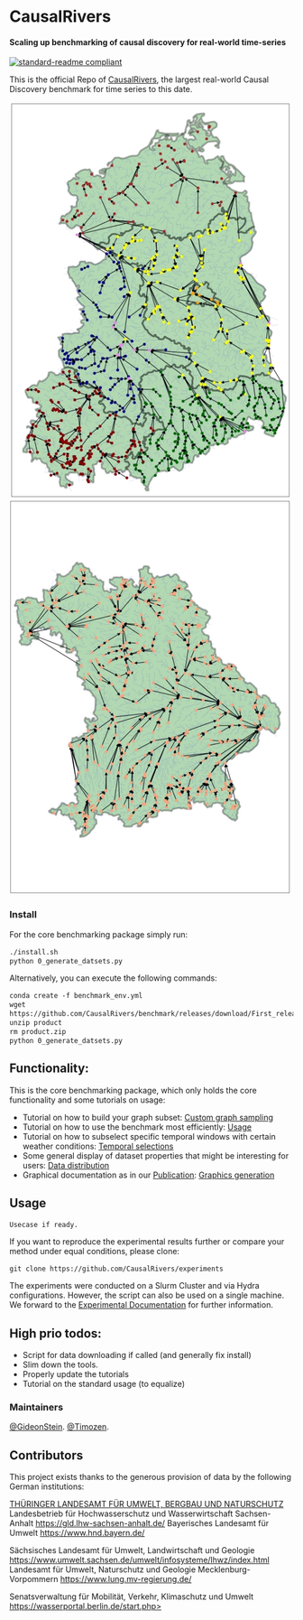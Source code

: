 
# CausalRivers  
#### Scaling up benchmarking of causal discovery for real-world time-series



[![standard-readme compliant](https://img.shields.io/badge/readme%20style-standard-brightgreen.svg?style=flat-square)](https://github.com/RichardLitt/standard-readme)

This is the official Repo of [CausalRivers](https://openreview.net/forum?id=wmV4cIbgl6), the largest real-world Causal Discovery benchmark for time series to this date.

![alt-text-1](graphics/teaser.webp "title-1") ![alt-text-2](graphics/teaser2.webp "title-2")




### Install
For the core benchmarking package simply run:
```
./install.sh
python 0_generate_datsets.py
```
Alternatively, you can execute the following commands: 
```
conda create -f benchmark_env.yml
wget https://github.com/CausalRivers/benchmark/releases/download/First_release/product.zip
unzip product
rm product.zip
python 0_generate_datsets.py
```



## Functionality:

This is the core benchmarking package, which only holds the core functionality and some tutorials on usage: 

- Tutorial on how to build your graph subset:  [Custom graph sampling](1_custom_graph_sampling.ipynb)
- Tutorial on how to use the benchmark most efficiently:  [Usage](2_tutorial_benchmarking.ipynb)
- Tutorial on how to subselect specific temporal windows with certain weather conditions: [Temporal selections](3_tutorial_subselect_weather_condition.ipynb)
- Some general display of dataset properties that might be interesting for users:  [Data distribution](4_data_distribution.ipynb)
- Graphical documentation as in our [Publication](https://openreview.net/pdf?id=wmV4cIbgl6):  [Graphics generation](graphics)


## Usage
```
Usecase if ready.
```

If you want to reproduce the experimental results further or compare your method under equal conditions, please clone: 
```
git clone https://github.com/CausalRivers/experiments
```

The experiments were conducted on a Slurm Cluster and via Hydra configurations. However, the script can also be used on a single machine.
We forward to the [Experimental Documentation](https://github.com/CausalRivers/benchmark/blob/main/experiments/README.md) for further information.


## High prio todos: 

- Script for data downloading if called (and generally fix install)
- Slim down the tools.
- Properly update the tutorials
- Tutorial on the standard usage (to equalize)


### Maintainers
[@GideonStein](https://github.com/Gideon-Stein).
[@Timozen](https://github.com/Timozen).


## Contributors
This project exists thanks to the generous provision of data by the following German institutions: 

 [THÜRINGER LANDESAMT FÜR UMWELT, BERGBAU UND NATURSCHUTZ](https://tlubn.thueringen.de/)
  Landesbetrieb für Hochwasserschutz und Wasserwirtschaft Sachsen-Anhalt https://gld.lhw-sachsen-anhalt.de/
Bayerisches Landesamt für Umwelt  https://www.hnd.bayern.de/

Sächsisches Landesamt für Umwelt, Landwirtschaft und Geologie https://www.umwelt.sachsen.de/umwelt/infosysteme/lhwz/index.html
 Landesamt für Umwelt, Naturschutz und Geologie Mecklenburg-Vorpommern https://www.lung.mv-regierung.de/

Senatsverwaltung für Mobilität, Verkehr, Klimaschutz und Umwelt https://wasserportal.berlin.de/start.php>

